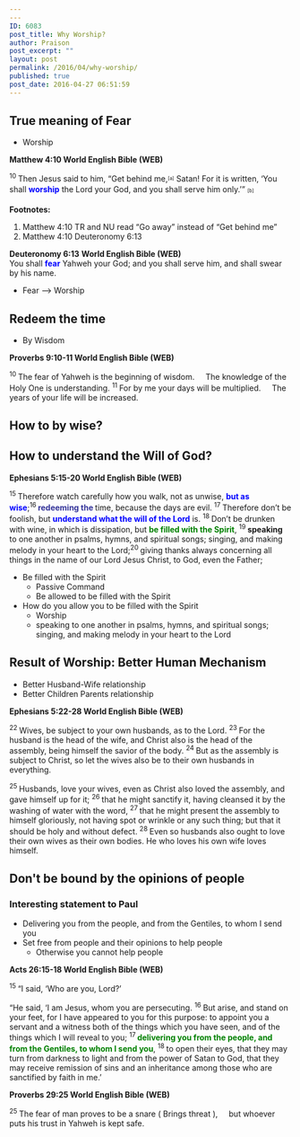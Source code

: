 ```yaml
---
---
ID: 6083
post_title: Why Worship?
author: Praison
post_excerpt: ""
layout: post
permalink: /2016/04/why-worship/
published: true
post_date: 2016-04-27 06:51:59
---
```

<div class="poetry">
<h2 class="passage-display"><strong>True meaning of Fear</strong></h2>
<ul>
 	<li>Worship</li>
</ul>
<p class="passage-display"><strong><span class="passage-display-bcv">Matthew 4:10
</span><span class="passage-display-version">World English Bible (WEB)</span></strong></p>
<span id="en-WEB-23220" class="text Matt-4-10"><sup class="versenum">10 </sup>Then Jesus said to him, <span class="woj">“Get behind me,</span><sup class="footnote" style="box-sizing: border-box; font-size: 0.625em; line-height: 22px; position: relative; vertical-align: top; top: 0px;" data-fn="#fen-WEB-23220a" data-link="[&lt;a href=&quot;#fen-WEB-23220a&quot; title=&quot;See footnote a&quot;&gt;a&lt;/a&gt;]">[a]</sup> <span class="woj">Satan! For it is written, ‘You shall <span style="color: #0000ff;"><strong>worship</strong></span> the Lord your God, and you shall serve him only.’”</span> <sup class="footnote" style="box-sizing: border-box; font-size: 0.625em; line-height: 22px; position: relative; vertical-align: top; top: 0px;" data-fn="#fen-WEB-23220b" data-link="[&lt;a href=&quot;#fen-WEB-23220b&quot; title=&quot;See footnote b&quot;&gt;b&lt;/a&gt;]">[b]</sup></span>
<div class="footnotes">

<strong>Footnotes:</strong>
<ol>
 	<li id="fen-WEB-23220a">Matthew 4:10 <span class="footnote-text">TR and NU read “Go away” instead of “Get behind me”</span></li>
 	<li id="fen-WEB-23220b">Matthew 4:10 <span class="footnote-text">Deuteronomy 6:13</span></li>
</ol>
<strong>Deuteronomy 6:13</strong>
<strong><span class="passage-display-version">World English Bible (WEB)</span></strong>
<div class="passagenote-text">You shall <span style="color: #0000ff;"><strong>fear</strong></span> Yahweh your God; and you shall serve him, and shall swear by his name.</div>
</div>
</div>
<ul>
 	<li class="passagenote-text">Fear --&gt; Worship</li>
</ul>
<div class="poetry">
<div class="footnotes">
<h2 class="passagenote-text"><strong>Redeem the time</strong></h2>
</div>
<ul>
 	<li class="passagenote-text">By Wisdom</li>
</ul>
<div class="footnotes">
<div class="passagenote-text">
<p class="passage-display"><strong><span class="passage-display-bcv">Proverbs 9:10-11
</span><span class="passage-display-version">World English Bible (WEB)</span></strong></p>

<div class="poetry">
<p class="line"><span id="en-WEB-16649" class="text Prov-9-10"><sup class="versenum">10 </sup>The fear of Yahweh is the beginning of wisdom.</span>
<span class="indent-1"><span class="indent-1-breaks">    </span><span class="text Prov-9-10">The knowledge of the Holy One is understanding.</span></span>
<span id="en-WEB-16650" class="text Prov-9-11"><sup class="versenum">11 </sup>For by me your days will be multiplied.</span>
<span class="indent-1"><span class="indent-1-breaks">    </span><span class="text Prov-9-11">The years of your life will be increased.</span></span></p>

</div>
</div>
</div>
</div>
<h2 class="passagenote-text"><strong>How to by wise? </strong></h2>
<h2><strong>How to understand the Will of God?</strong></h2>
<div class="passagenote-text"></div>
<div class="passagenote-text">
<p class="passage-display"><strong><span class="passage-display-bcv">Ephesians 5:15-20
</span><span class="passage-display-version">World English Bible (WEB)</span></strong></p>
<span id="en-WEB-29321" class="text Eph-5-15"><sup class="versenum">15 </sup>Therefore watch carefully how you walk, not as unwise, <span style="color: #0000ff;"><strong>but as wise</strong></span>;</span><span id="en-WEB-29322" class="text Eph-5-16"><sup class="versenum">16<span style="color: #333399;"><strong> </strong></span></sup><span style="color: #333399;"><strong>redeeming the </strong></span>time, because the days are evil. </span><span id="en-WEB-29323" class="text Eph-5-17"><sup class="versenum">17 </sup>Therefore don’t be foolish, but <span style="color: #0000ff;"><strong>understand what the will of the Lord</strong></span> is. </span><span id="en-WEB-29324" class="text Eph-5-18"><sup class="versenum">18 </sup>Don’t be drunken with wine, in which is dissipation, but <span style="color: #008000;"><strong>be filled with the Spirit</strong></span>, </span><span id="en-WEB-29325" class="text Eph-5-19"><sup class="versenum">19 </sup><strong>speaking</strong> to one another in psalms, hymns, and spiritual songs; singing, and making melody in your heart to the Lord;</span><span id="en-WEB-29326" class="text Eph-5-20"><sup class="versenum">20 </sup>giving thanks always concerning all things in the name of our Lord Jesus Christ, to God, even the Father;</span>
<ul>
 	<li>Be filled with the Spirit
<ul>
 	<li>Passive Command</li>
 	<li>Be allowed to be filled with the Spirit</li>
</ul>
</li>
 	<li>How do you allow you to be filled with the Spirit
<ul>
 	<li>Worship</li>
 	<li>speaking to one another in psalms, hymns, and spiritual songs; singing, and making melody in your heart to the Lord</li>
</ul>
</li>
</ul>
<h2><strong>Result of Worship: Better Human Mechanism</strong></h2>
<ul>
 	<li>Better Husband-Wife relationship</li>
 	<li>Better Children Parents relationship</li>
</ul>
<p class="passage-display"><strong><span class="passage-display-bcv">Ephesians 5:22-28
</span><span class="passage-display-version">World English Bible (WEB)</span></strong></p>
<span id="en-WEB-29328" class="text Eph-5-22"><sup class="versenum">22 </sup>Wives, be subject to your own husbands, as to the Lord. </span><span id="en-WEB-29329" class="text Eph-5-23"><sup class="versenum">23 </sup>For the husband is the head of the wife, and Christ also is the head of the assembly, being himself the savior of the body. </span><span id="en-WEB-29330" class="text Eph-5-24"><sup class="versenum">24 </sup>But as the assembly is subject to Christ, so let the wives also be to their own husbands in everything.</span>

<span id="en-WEB-29331" class="text Eph-5-25"><sup class="versenum">25 </sup>Husbands, love your wives, even as Christ also loved the assembly, and gave himself up for it; </span><span id="en-WEB-29332" class="text Eph-5-26"><sup class="versenum">26 </sup>that he might sanctify it, having cleansed it by the washing of water with the word, </span><span id="en-WEB-29333" class="text Eph-5-27"><sup class="versenum">27 </sup>that he might present the assembly to himself gloriously, not having spot or wrinkle or any such thing; but that it should be holy and without defect. </span><span id="en-WEB-29334" class="text Eph-5-28"><sup class="versenum">28 </sup>Even so husbands also ought to love their own wives as their own bodies. He who loves his own wife loves himself.</span>
<h2><strong>Don't be bound by the opinions of people</strong></h2>
<h3><strong>Interesting statement to Paul</strong></h3>
<ul>
 	<li>Delivering you from the people, and from the Gentiles, to whom I send you</li>
 	<li>Set free from people and their opinions to help people
<ul>
 	<li>Otherwise you cannot help people</li>
</ul>
</li>
</ul>
<p class="passage-display"><strong><span class="passage-display-bcv">Acts 26:15-18
</span><span class="passage-display-version">World English Bible (WEB)</span></strong></p>
<span id="en-WEB-27839" class="text Acts-26-15"><sup class="versenum">15 </sup>“I said, ‘Who are you, Lord?’</span>

<span class="text Acts-26-15">“He said, <span class="woj">‘I am Jesus, whom you are persecuting.</span> </span><span id="en-WEB-27840" class="text Acts-26-16"><sup class="versenum">16 </sup><span class="woj">But arise, and stand on your feet, for I have appeared to you for this purpose: to appoint you a servant and a witness both of the things which you have seen, and of the things which I will reveal to you;</span> </span><span id="en-WEB-27841" class="text Acts-26-17"><sup class="versenum">17<span style="color: #008000;"><strong> </strong></span></sup><span class="woj"><span style="color: #008000;"><strong>delivering you from the people, and from the Gentiles, to whom I send you</strong></span>,</span> </span><span id="en-WEB-27842" class="text Acts-26-18"><sup class="versenum">18 </sup><span class="woj">to open their eyes, that they may turn from darkness to light and from the power of Satan to God, that they may receive remission of sins and an inheritance among those who are sanctified by faith in me.’</span></span>
<p class="passage-display"><strong><span class="passage-display-bcv">Proverbs 29:25
</span><span class="passage-display-version">World English Bible (WEB)</span></strong></p>

<div class="poetry">
<p class="line"><span id="en-WEB-17250" class="text Prov-29-25"><sup class="versenum">25 </sup>The fear of man proves to be a snare ( Brings threat ),</span>
<span class="indent-1"><span class="indent-1-breaks">    </span><span class="text Prov-29-25">but whoever puts his trust in Yahweh is kept safe.</span></span></p>

</div>
<p class="line"></p>

</div>